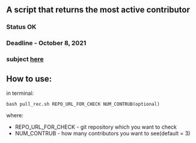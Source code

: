 ## A script that returns the most active contributor
### Status OK
### Deadline - October 8, 2021
### subject [here](./subject.md)

## How to use:

in terminal:
```
bash pull_rec.sh REPO_URL_FOR_CHECK NUM_CONTRUB(optional)
```
where:
* REPO_URL_FOR_CHECK	- git repository which you want to check
* NUM_CONTRUB			- how many contributors you want to see(default = 3)